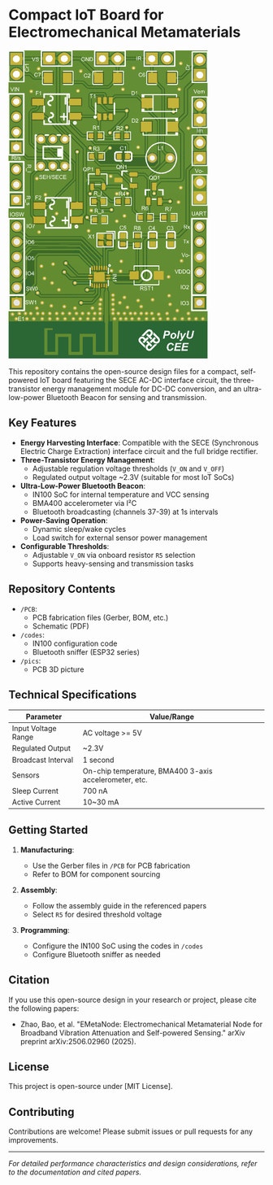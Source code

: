 # Compact IoT Board for Electromechanical Metamaterials

![IoT Board](pics/PCB1.png) 

This repository contains the open-source design files for a compact, self-powered IoT board featuring the SECE AC-DC interface circuit, the three-transistor energy management module for DC-DC conversion, and an ultra-low-power Bluetooth Beacon for sensing and transmission.

## Key Features

- **Energy Harvesting Interface**: Compatible with the SECE (Synchronous Electric Charge Extraction) interface circuit and the full bridge rectifier.
- **Three-Transistor Energy Management**: 
  - Adjustable regulation voltage thresholds (`V_ON` and `V_OFF`)
  - Regulated output voltage ~2.3V (suitable for most IoT SoCs)
- **Ultra-Low-Power Bluetooth Beacon**:
  - IN100 SoC for internal temperature and VCC sensing
  - BMA400 accelerometer via I²C
  - Bluetooth broadcasting (channels 37-39) at 1s intervals
- **Power-Saving Operation**:
  - Dynamic sleep/wake cycles
  - Load switch for external sensor power management
- **Configurable Thresholds**:
  - Adjustable `V_ON` via onboard resistor `R5` selection
  - Supports heavy-sensing and transmission tasks

## Repository Contents

- `/PCB`:
  - PCB fabrication files (Gerber, BOM, etc.)
  - Schematic (PDF)
- `/codes`:
  - IN100 configuration code
  - Bluetooth sniffer (ESP32 series)
- `/pics`:
  - PCB 3D picture

## Technical Specifications

| Parameter          | Value/Range       |
|--------------------|-------------------|
| Input Voltage Range| AC voltage >= 5V |
| Regulated Output   | ~2.3V             |
| Broadcast Interval | 1 second          |
| Sensors            | On-chip temperature, BMA400 3-axis accelerometer, etc. |
| Sleep Current      | 700 nA        |
| Active Current     | 10~30 mA        |

## Getting Started

1. **Manufacturing**:
   - Use the Gerber files in `/PCB` for PCB fabrication
   - Refer to BOM for component sourcing

2. **Assembly**:
   - Follow the assembly guide in the referenced papers
   - Select `R5` for desired threshold voltage

3. **Programming**:
   - Configure the IN100 SoC using the codes in `/codes`
   - Configure Bluetooth sniffer as needed

## Citation

If you use this open-source design in your research or project, please cite the following papers: 

- Zhao, Bao, et al. "EMetaNode: Electromechanical Metamaterial Node for Broadband Vibration Attenuation and Self-powered Sensing." arXiv preprint arXiv:2506.02960 (2025).

## License

This project is open-source under [MIT License].

## Contributing

Contributions are welcome! Please submit issues or pull requests for any improvements.

---

*For detailed performance characteristics and design considerations, refer to the documentation and cited papers.*
